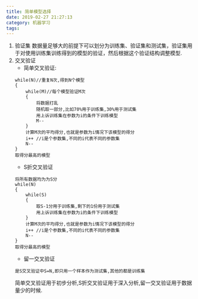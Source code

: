 ```yaml
---
title: 简单模型选择
date: 2019-02-27 21:27:13
category: 机器学习
tags:
---
```


1. 验证集
数据量足够大的前提下可以划分为训练集、验证集和测试集，验证集用于对使用训练集训练得到的模型的验证，然后根据这个验证结构调整模型.
2. 交叉验证
   * 简单交叉验证:
   ```
   while(N)//重复N次,得到N个模型
   {
       while(M)//每个模型验证M次
       {
           将数据打乱
           随机取一部分,比如70%用于训练集,30%用于测试集
           用上诉训练集在参数为i的条件下训练模型
           M--
       }
       计算M次的平均得分,也就是参数为i情况下该模型的得分
       i++ //i是个参数集,不同的i代表不同的参数集
       N--
   }
   取得分最高的模型
   ```
   * S折交叉验证
   ```
   将所有数据均为为S分
   while(N)
   {
       while(S)
       {
           取S-1分用于训练集,剩下的1份用于测试集
           用上诉训练集在参数为i的条件下训练模型
       }
       计算M次的平均得分,也就是参数为i情况下该模型的得分
       i++ //i是个参数集,不同的i代表不同的参数集
       N--
   }
   取得分最高的模型
   ```
   * 留一交叉验证
   ```
   是S交叉验证中S=N,即只用一个样本作为测试集,其他的都是训练集
   ```
   简单交叉验证用于初步分析,S折交叉验证用于深入分析,留一交叉验证用于数据量少的时候.